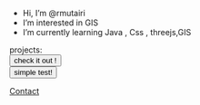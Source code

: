 -  Hi, I’m @rmutairi
-  I’m interested in GIS
-  I’m currently learning Java , Css , threejs,GIS


projects: 
<br>
<a href="https://rmutairi.github.io/weather/ ">
 <button> check it out ! </button>
</a>
<br>
<a href="https://rmutairi.github.io/simpletest/ ">
 <button> simple test! </button>
</a>
<br>
<p><a href="mailto:raidzaid655@gmail.com">Contact</a></p>


<!---
rmutairi/rmutairi is a ✨ special ✨ repository because its `README.md` (this file) appears on your GitHub profile.
You can click the Preview link to take a look at your changes.
--->
